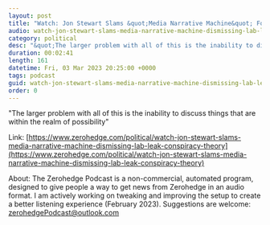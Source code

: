 ```yaml
---
layout: post
title: "Watch: Jon Stewart Slams &quot;Media Narrative Machine&quot; For Dismissing Lab-Leak As &quot;Conspiracy Theory&quot;"
audio: watch-jon-stewart-slams-media-narrative-machine-dismissing-lab-leak-conspiracy-theory-0
category: political
desc: "&quot;The larger problem with all of this is the inability to discuss things that are within the realm of possibility&quot;"
duration: 00:02:41
length: 161
datetime: Fri, 03 Mar 2023 20:25:00 +0000
tags: podcast
guid: watch-jon-stewart-slams-media-narrative-machine-dismissing-lab-leak-conspiracy-theory-0
order: 0
---
```

&quot;The larger problem with all of this is the inability to discuss things that are within the realm of possibility&quot;

Link: [https://www.zerohedge.com/political/watch-jon-stewart-slams-media-narrative-machine-dismissing-lab-leak-conspiracy-theory](https://www.zerohedge.com/political/watch-jon-stewart-slams-media-narrative-machine-dismissing-lab-leak-conspiracy-theory)

About: The Zerohedge Podcast is a non-commercial, automated program, designed to give people a way to get news from Zerohedge in an audio format.  I am actively working on tweaking and improving the setup to create a better listening experience (February 2023).  Suggestions are welcome: [zerohedgePodcast@outlook.com](mailto:zerohedgePodcast@outlook.com)